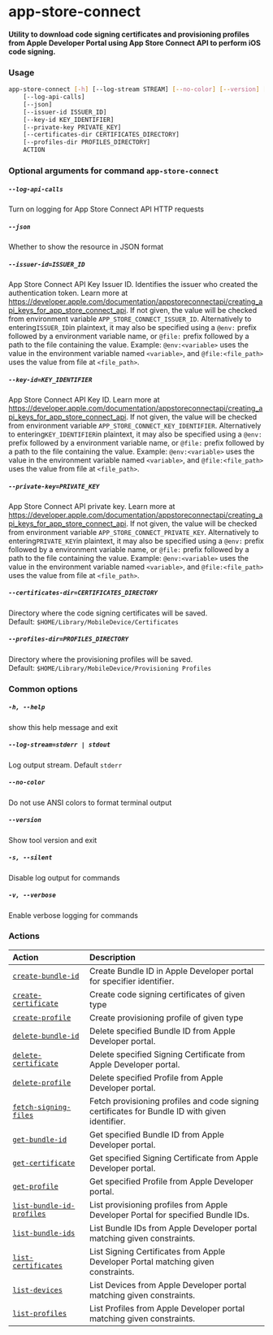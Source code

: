 
app-store-connect
=================


**Utility to download code signing certificates and provisioning profiles     from Apple Developer Portal using App Store Connect API to perform iOS code signing.**
### Usage
```bash
app-store-connect [-h] [--log-stream STREAM] [--no-color] [--version] [-s] [-v]
    [--log-api-calls]
    [--json]
    [--issuer-id ISSUER_ID]
    [--key-id KEY_IDENTIFIER]
    [--private-key PRIVATE_KEY]
    [--certificates-dir CERTIFICATES_DIRECTORY]
    [--profiles-dir PROFILES_DIRECTORY]
    ACTION
```
### Optional arguments for command `app-store-connect`

##### `--log-api-calls`


Turn on logging for App Store Connect API HTTP requests
##### `--json`


Whether to show the resource in JSON format
##### `--issuer-id=ISSUER_ID`


App Store Connect API Key Issuer ID. Identifies the issuer who created the authentication token. Learn more at https://developer.apple.com/documentation/appstoreconnectapi/creating_api_keys_for_app_store_connect_api. If not given, the value will be checked from environment variable `APP_STORE_CONNECT_ISSUER_ID`. Alternatively to entering` ISSUER_ID `in plaintext, it may also be specified using a `@env:` prefix followed by a environment variable name, or `@file:` prefix followed by a path to the file containing the value. Example: `@env:<variable>` uses the value in the environment variable named `<variable>`, and `@file:<file_path>` uses the value from file at `<file_path>`.
##### `--key-id=KEY_IDENTIFIER`


App Store Connect API Key ID. Learn more at https://developer.apple.com/documentation/appstoreconnectapi/creating_api_keys_for_app_store_connect_api. If not given, the value will be checked from environment variable `APP_STORE_CONNECT_KEY_IDENTIFIER`. Alternatively to entering` KEY_IDENTIFIER `in plaintext, it may also be specified using a `@env:` prefix followed by a environment variable name, or `@file:` prefix followed by a path to the file containing the value. Example: `@env:<variable>` uses the value in the environment variable named `<variable>`, and `@file:<file_path>` uses the value from file at `<file_path>`.
##### `--private-key=PRIVATE_KEY`


App Store Connect API private key. Learn more at https://developer.apple.com/documentation/appstoreconnectapi/creating_api_keys_for_app_store_connect_api. If not given, the value will be checked from environment variable `APP_STORE_CONNECT_PRIVATE_KEY`. Alternatively to entering` PRIVATE_KEY `in plaintext, it may also be specified using a `@env:` prefix followed by a environment variable name, or `@file:` prefix followed by a path to the file containing the value. Example: `@env:<variable>` uses the value in the environment variable named `<variable>`, and `@file:<file_path>` uses the value from file at `<file_path>`.
##### `--certificates-dir=CERTIFICATES_DIRECTORY`


Directory where the code signing certificates will be saved. Default:&nbsp;`$HOME/Library/MobileDevice/Certificates`
##### `--profiles-dir=PROFILES_DIRECTORY`


Directory where the provisioning profiles will be saved. Default:&nbsp;`$HOME/Library/MobileDevice/Provisioning Profiles`
### Common options

##### `-h, --help`


show this help message and exit
##### `--log-stream=stderr | stdout`


Log output stream. Default `stderr`
##### `--no-color`


Do not use ANSI colors to format terminal output
##### `--version`


Show tool version and exit
##### `-s, --silent`


Disable log output for commands
##### `-v, --verbose`


Enable verbose logging for commands
### Actions

|Action|Description|
| :--- | :--- |
|[<nobr><code>create-bundle-id</code></nobr>](create-bundle-id.md)|Create Bundle ID in Apple Developer portal for specifier identifier.|
|[<nobr><code>create-certificate</code></nobr>](create-certificate.md)|Create code signing certificates of given type|
|[<nobr><code>create-profile</code></nobr>](create-profile.md)|Create provisioning profile of given type|
|[<nobr><code>delete-bundle-id</code></nobr>](delete-bundle-id.md)|Delete specified Bundle ID from Apple Developer portal.|
|[<nobr><code>delete-certificate</code></nobr>](delete-certificate.md)|Delete specified Signing Certificate from Apple Developer portal.|
|[<nobr><code>delete-profile</code></nobr>](delete-profile.md)|Delete specified Profile from Apple Developer portal.|
|[<nobr><code>fetch-signing-files</code></nobr>](fetch-signing-files.md)|Fetch provisioning profiles and code signing certificates         for Bundle ID with given identifier.|
|[<nobr><code>get-bundle-id</code></nobr>](get-bundle-id.md)|Get specified Bundle ID from Apple Developer portal.|
|[<nobr><code>get-certificate</code></nobr>](get-certificate.md)|Get specified Signing Certificate from Apple Developer portal.|
|[<nobr><code>get-profile</code></nobr>](get-profile.md)|Get specified Profile from Apple Developer portal.|
|[<nobr><code>list-bundle-id-profiles</code></nobr>](list-bundle-id-profiles.md)|List provisioning profiles from Apple Developer Portal for specified Bundle IDs.|
|[<nobr><code>list-bundle-ids</code></nobr>](list-bundle-ids.md)|List Bundle IDs from Apple Developer portal matching given constraints.|
|[<nobr><code>list-certificates</code></nobr>](list-certificates.md)|List Signing Certificates from Apple Developer Portal matching given constraints.|
|[<nobr><code>list-devices</code></nobr>](list-devices.md)|List Devices from Apple Developer portal matching given constraints.|
|[<nobr><code>list-profiles</code></nobr>](list-profiles.md)|List Profiles from Apple Developer portal matching given constraints.|
